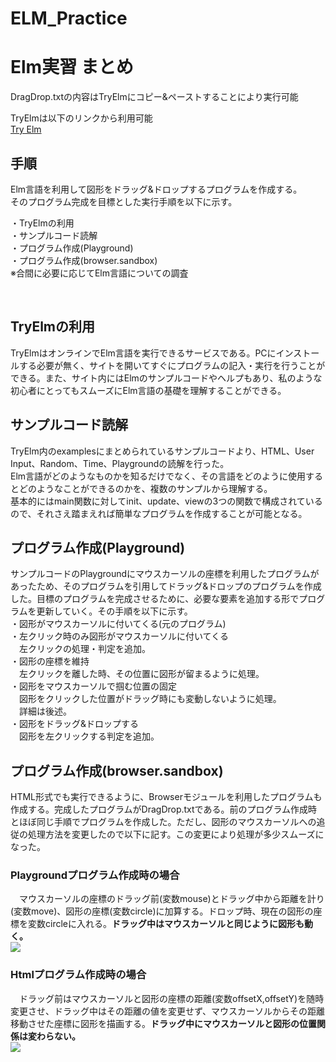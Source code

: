 # ELM_Practice

# Elm実習 まとめ

DragDrop.txtの内容はTryElmにコピー&ペーストすることにより実行可能

TryElmは以下のリンクから利用可能<br>
[Try Elm](https://elm-lang.org/)

## 手順

Elm言語を利用して図形をドラッグ&ドロップするプログラムを作成する。<br>
そのプログラム完成を目標とした実行手順を以下に示す。<br>

・TryElmの利用<br>
・サンプルコード読解<br>
・プログラム作成(Playground)<br>
・プログラム作成(browser.sandbox)<br>
※合間に必要に応じてElm言語についての調査<br>

<br>

## TryElmの利用
TryElmはオンラインでElm言語を実行できるサービスである。PCにインストールする必要が無く、サイトを開いてすぐにプログラムの記入・実行を行うことができる。また、サイト内にはElmのサンプルコードやヘルプもあり、私のような初心者にとってもスムーズにElm言語の基礎を理解することができる。<br>

## サンプルコード読解
TryElm内のexamplesにまとめられているサンプルコードより、HTML、User Input、Random、Time、Playgroundの読解を行った。<br>
Elm言語がどのようなものかを知るだけでなく、その言語をどのように使用するとどのようなことができるのかを、複数のサンプルから理解する。<br>
基本的にはmain関数に対してinit、update、viewの3つの関数で構成されているので、それさえ踏まえれば簡単なプログラムを作成することが可能となる。<br>

## プログラム作成(Playground)
サンプルコードのPlaygroundにマウスカーソルの座標を利用したプログラムがあったため、そのプログラムを引用してドラッグ&ドロップのプログラムを作成した。目標のプログラムを完成させるために、必要な要素を追加する形でプログラムを更新していく。その手順を以下に示す。<br>
・図形がマウスカーソルに付いてくる(元のプログラム)<br>
・左クリック時のみ図形がマウスカーソルに付いてくる<br>
　左クリックの処理・判定を追加。<br>
・図形の座標を維持<br>
　左クリックを離した時、その位置に図形が留まるように処理。<br>
・図形をマウスカーソルで掴む位置の固定<br>
　図形をクリックした位置がドラッグ時にも変動しないように処理。<br>
　詳細は後述。<br>
・図形をドラッグ&ドロップする<br>
　図形を左クリックする判定を追加。<br>


## プログラム作成(browser.sandbox)
HTML形式でも実行できるように、Browserモジュールを利用したプログラムも作成する。完成したプログラムがDragDrop.txtである。前のプログラム作成時とほぼ同じ手順でプログラムを作成した。ただし、図形のマウスカーソルへの追従の処理方法を変更したので以下に記す。この変更により処理が多少スムーズになった。<br>

### Playgroundプログラム作成時の場合
　マウスカーソルの座標のドラッグ前(変数mouse)とドラッグ中から距離を計り(変数move)、図形の座標(変数circle)に加算する。ドロップ時、現在の図形の座標を変数circleに入れる。**ドラッグ中はマウスカーソルと同じように図形も動く。**<br>
![](https://i.imgur.com/87dwlrT.png)

### Htmlプログラム作成時の場合
　ドラッグ前はマウスカーソルと図形の座標の距離(変数offsetX,offsetY)を随時変更させ、ドラッグ中はその距離の値を変更せず、マウスカーソルからその距離移動させた座標に図形を描画する。**ドラッグ中にマウスカーソルと図形の位置関係は変わらない。**<br>
![](https://i.imgur.com/tj1V03a.png)
